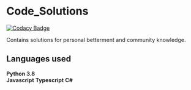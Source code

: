 # Code_Solutions

[![Codacy Badge](https://api.codacy.com/project/badge/Grade/c3e9e1374b1b4a92ab37a945093358e0)](https://app.codacy.com/manual/alex.sulea/Code_Solutions?utm_source=github.com&utm_medium=referral&utm_content=Alexandru-S/Code_Solutions&utm_campaign=Badge_Grade_Dashboard)

Contains solutions for personal betterment 
and community knowledge.

## Languages used  
  **Python 3.8**  
  **Javascript**
  **Typescript**
  **C#** 

